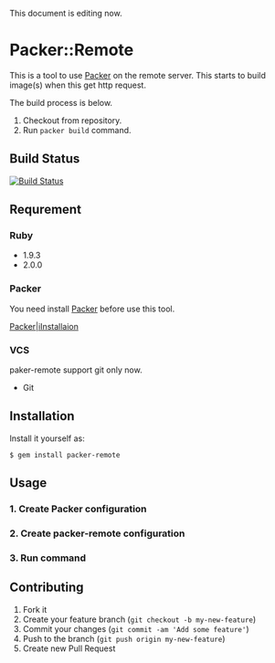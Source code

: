 This document is editing now.

# Packer::Remote

This is a tool to use [Packer](http://www.packer.io) on the remote server.
This starts to build image(s) when this get http request.

The build process is below.

1. Checkout from repository.
2. Run `packer build` command.

## Build Status

[![Build Status](https://travis-ci.org/Kuchitama/packer-remote.png)](https://travis-ci.org/Kuchitama/packer-remote)

## Requrement

### Ruby

* 1.9.3
* 2.0.0

### Packer

You need install [Packer](http://www.packer.io) before use this tool.

[Packer|iInstallaion](http://www.packer.io/docs/installation.html)

### VCS

paker-remote support git only now.

* Git


## Installation

Install it yourself as:

    $ gem install packer-remote

## Usage

### 1. Create Packer configuration


### 2. Create packer-remote configuration
 
### 3. Run command

## Contributing

1. Fork it
2. Create your feature branch (`git checkout -b my-new-feature`)
3. Commit your changes (`git commit -am 'Add some feature'`)
4. Push to the branch (`git push origin my-new-feature`)
5. Create new Pull Request
